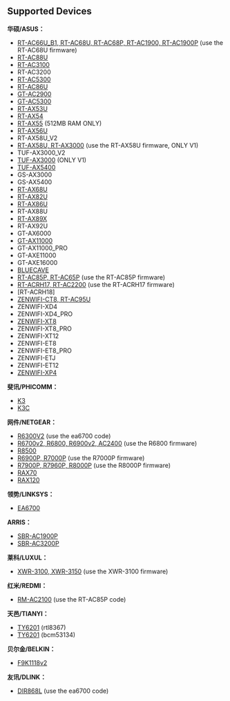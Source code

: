 Supported Devices
-----------------
**华硕/ASUS：**

 * [RT-AC66U_B1, RT-AC68U, RT-AC68P, RT-AC1900, RT-AC1900P](https://github.com/SWRT-dev/asuswrt-bcm) (use the RT-AC68U firmware)
 * [RT-AC88U](https://github.com/SWRT-dev/asuswrt-bcm)
 * [RT-AC3100](https://github.com/SWRT-dev/asuswrt-bcm)
 * RT-AC3200
 * [RT-AC5300](https://github.com/SWRT-dev/asuswrt-bcm)
 * [RT-AC86U](https://github.com/SWRT-dev/asuswrt-bcm)
 * [GT-AC2900](https://github.com/SWRT-dev/asuswrt-bcm)
 * [GT-AC5300](https://github.com/SWRT-dev/gtac5300-asuswrt)
 * [RT-AX53U](https://github.com/SWRT-dev/rtax53u)
 * [RT-AX54](https://github.com/SWRT-dev/rtax54)
 * [RT-AX55](https://github.com/SWRT-dev/rtax55) (512MB RAM ONLY)
 * [RT-AX56U](https://github.com/SWRT-dev/asuswrt-bcm)
 * RT-AX58U_V2
 * [RT-AX58U, RT-AX3000](https://github.com/SWRT-dev/asuswrt-bcm) (use the RT-AX58U firmware, ONLY V1)
 * TUF-AX3000_V2
 * [TUF-AX3000](https://github.com/SWRT-dev/tuf-ax3000) (ONLY V1)
 * [TUF-AX5400](https://github.com/SWRT-dev/asuswrt-bcm)
 * GS-AX3000
 * GS-AX5400
 * [RT-AX68U](https://github.com/SWRT-dev/asuswrt-bcm)
 * [RT-AX82U](https://github.com/SWRT-dev/asuswrt-bcm)
 * [RT-AX86U](https://github.com/SWRT-dev/asuswrt-bcm)
 * RT-AX88U
 * [RT-AX89X](https://github.com/SWRT-dev/rtax89x)
 * RT-AX92U
 * GT-AX6000
 * [GT-AX11000](https://github.com/SWRT-dev/asuswrt-bcm)
 * GT-AX11000_PRO
 * GT-AXE11000
 * GT-AXE16000
 * [BLUECAVE](https://github.com/SWRT-dev/bluecave-asuswrt)
 * [RT-AC85P, RT-AC65P](https://github.com/SWRT-dev/rtax53u) (use the RT-AC85P firmware)
 * [RT-ACRH17, RT-AC2200](https://github.com/SWRT-dev/acrh17-asuswrt) (use the RT-ACRH17 firmware)
 * [RT-ACRH18]
 * [ZENWIFI-CT8, RT-AC95U](https://github.com/SWRT-dev/rt-ac95u)
 * ZENWIFI-XD4
 * ZENWIFI-XD4_PRO
 * [ZENWIFI-XT8](https://github.com/SWRT-dev/asuswrt-bcm)
 * ZENWIFI-XT8_PRO
 * ZENWIFI-XT12
 * ZENWIFI-ET8
 * ZENWIFI-ET8_PRO
 * ZENWIFI-ETJ
 * ZENWIFI-ET12
 * [ZENWIFI-XP4](https://github.com/SWRT-dev/zenwifi-xp4)


**斐讯/PHICOMM：**

* [K3](https://github.com/SWRT-dev/k3)
* [K3C](https://github.com/SWRT-dev/k3c)


**网件/NETGEAR：**

* [R6300V2](https://github.com/SWRT-dev/ea6700) (use the ea6700 code)
* [R6700v2, R6800, R6900v2, AC2400](https://github.com/SWRT-dev/rtax53u) (use the R6800 firmware)
* [R8500](https://github.com/SWRT-dev/r8500)
* [R6900P, R7000P](https://github.com/SWRT-dev/r7000p) (use the R7000P firmware)
* [R7900P, R7960P, R8000P](https://github.com/SWRT-dev/r8000p) (use the R8000P firmware)
* [RAX70](https://github.com/SWRT-dev/rax70)
* [RAX120](https://github.com/SWRT-dev/rax120)


**领势/LINKSYS：**

* [EA6700](https://github.com/SWRT-dev/ea6700)


**ARRIS：**

* [SBR-AC1900P](https://github.com/SWRT-dev/sbrac1900p)
* [SBR-AC3200P](https://github.com/SWRT-dev/sbrac3200p)


**莱科/LUXUL：**

* [XWR-3100, XWR-3150](https://github.com/SWRT-dev/k3) (use the XWR-3100 firmware)


**红米/REDMI：**

* [RM-AC2100](https://github.com/SWRT-dev/rtax53u) (use the RT-AC85P code)


**天邑/TIANYI：**

* [TY6201](https://github.com/SWRT-dev/ty6201) (rtl8367)
* [TY6201](https://github.com/SWRT-dev/ty6201_bcm) (bcm53134)


**贝尔金/BELKIN：**

* [F9K1118v2](https://github.com/SWRT-dev/f9k1118v2)


**友讯/DLINK：**

* [DIR868L](https://github.com/SWRT-dev/ea6700) (use the ea6700 code)

